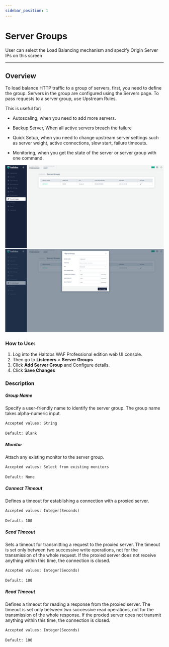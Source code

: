 ```yaml
---
sidebar_position: 1
---
```




# Server Groups


User can select the Load Balancing mechanism and specify Origin Server IPs on this screen

---

## Overview

To load balance HTTP traffic to a group of servers, first, you need to define the group. Servers in the group are configured using the Servers page. To pass requests to a server group, use Upstream Rules.

This is useful for:

- Autoscaling, when you need to add more servers.

- Backup Server, When all active servers breach the failure 

- Quick Setup, when you need to change upstream server settings such as server weight, active connections, slow start, failure timeouts.

- Monitoring, when you get the state of the server or server group with one command.

![server_groups](/img/pro-waf/docs/server_group1.png)
![server_groups](/img/pro-waf/docs/server_group2.png)

### How to Use:
1. Log into the Haltdos WAF Professional edition web UI console.
2. Then go to **Listeners** > **Server Groups**
3. Click **Add Server Group** and Configure details.
4. Click **Save Changes**

### Description

##### **Group Name**

Specify a user-friendly name to identify the server group. The group name takes alpha-numeric input.  

    Accepted values: String

    Default: Blank  

##### **Monitor**

Attach any existing monitor to the server group.

    Accepted values: Select from existing monitors

    Default: None  

##### **Connect Timeout** 

Defines a timeout for establishing a connection with a proxied server.

    Accepted values: Integer(Seconds)

    Default: 100 

##### **Send Timeout** 

Sets a timeout for transmitting a request to the proxied server. The timeout is set only between two successive write operations, not for the transmission of the whole request. If the proxied server does not receive anything within this time, the connection is closed.

    Accepted values: Integer(Seconds)

    Default: 100 

##### **Read Timeout** 

Defines a timeout for reading a response from the proxied server. The timeout is set only between two successive read operations, not for the transmission of the whole response. If the proxied server does not transmit anything within this time, the connection is closed. 

    Accepted values: Integer(Seconds)

    Default: 100 



















